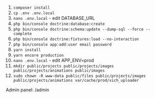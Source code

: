 1. `composer install`
2. `cp .env .env.local`
3. `nano .env.local` - edit DATABASE_URL
4. `php bin/console doctrine:database:create`
5. `php bin/console doctrine:schema:update --dump-sql --force --complete`
6. `php bin/console doctrine:fixtures:load --no-interaction`
7. `php bin/console app:add:user email password`
8. `yarn install`
9. `yarn encore production`
10. `nano .env.local` - edit APP_ENV=prod
11. `mkdir public/projects public/projects/images public/projects/animations public/images`
12. `sudo chown -R www-data public/files public/projects/images public/projects/animations var/cache/prod/vich_uploader`

Admin panel: /admin